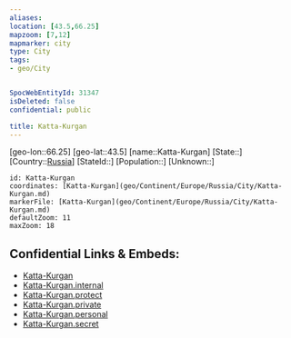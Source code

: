 ```yaml
---
aliases: 
location: [43.5,66.25]
mapzoom: [7,12] 
mapmarker: city 
type: City
tags:
- geo/City


SpocWebEntityId: 31347
isDeleted: false
confidential: public

title: Katta-Kurgan
---
```

[geo-lon::66.25]
[geo-lat::43.5]
[name::Katta-Kurgan]
[State::]
[Country::[Russia](geo/Continent/Europe/Russia.md)]
[StateId::]
[Population::]
[Unknown::]


```leaflet
id: Katta-Kurgan
coordinates: [Katta-Kurgan](geo/Continent/Europe/Russia/City/Katta-Kurgan.md)
markerFile: [Katta-Kurgan](geo/Continent/Europe/Russia/City/Katta-Kurgan.md)
defaultZoom: 11 
maxZoom: 18
```


## Confidential Links & Embeds: 
- [Katta-Kurgan](../../../../../../_public/geo/Continent/Europe/Russia/City/Katta-Kurgan.md) 
- [Katta-Kurgan.internal](../../../../../../_internal/geo/Continent/Europe/Russia/City/Katta-Kurgan.internal.md) 
- [Katta-Kurgan.protect](../../../../../../_protect/geo/Continent/Europe/Russia/City/Katta-Kurgan.protect.md) 
- [Katta-Kurgan.private](../../../../../../_private/geo/Continent/Europe/Russia/City/Katta-Kurgan.private.md) 
- [Katta-Kurgan.personal](../../../../../../_personal/geo/Continent/Europe/Russia/City/Katta-Kurgan.personal.md) 
- [Katta-Kurgan.secret](../../../../../../_secret/geo/Continent/Europe/Russia/City/Katta-Kurgan.secret.md) 
